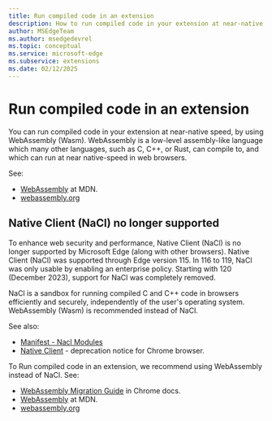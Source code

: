 ```yaml
---
title: Run compiled code in an extension
description: How to run compiled code in your extension at near-native speed, by using WebAssembly (Wasm).
author: MSEdgeTeam
ms.author: msedgedevrel
ms.topic: conceptual
ms.service: microsoft-edge
ms.subservice: extensions
ms.date: 02/12/2025
---
```

# Run compiled code in an extension

You can run compiled code in your extension at near-native speed, by using WebAssembly (Wasm).  WebAssembly is a low-level assembly-like language which many other languages, such as C, C++, or Rust, can compile to, and which can run at near native-speed in web browsers.

See:
* [WebAssembly](https://developer.mozilla.org/docs/WebAssembly) at MDN.
* [webassembly.org](https://webassembly.org)


<!-- ====================================================================== -->
## Native Client (NaCl) no longer supported
<!-- sections that point to this article because of this section:
* [Native Client (NaCl) no longer supported](../whats-new/roadmap.md#native-client-nacl-no-longer-supported) in _Roadmap for Microsoft Edge extensions_.
* "Removal of Native Client (NaCl)" table row in [Earlier versions](../../web-platform/site-impacting-changes?tabs=earlier#high-impact-changes) in _Site compatibility-impacting changes coming to Microsoft Edge_.
-->

To enhance web security and performance, Native Client (NaCl) is no longer supported by Microsoft Edge (along with other browsers).  Native Client (NaCl) was supported through Edge version 115.  In 116 to 119, NaCl was only usable by enabling an enterprise policy.  Starting with 120 (December 2023), support for NaCl was completely removed.

NaCl is a sandbox for running compiled C and C++ code in browsers efficiently and securely, independently of the user's operating system.  WebAssembly (Wasm) is recommended instead of NaCl.

See also:
* [Manifest - Nacl Modules](https://developer.chrome.com/docs/extensions/mv2/manifest/nacl-modules)<!-- todo: developer.chrome.com ok? -->
* [Native Client](https://developer.chrome.com/docs/native-client)<!-- todo: developer.chrome.com ok? --> - deprecation notice for Chrome browser.

To Run compiled code in an extension, we recommend using WebAssembly instead of NaCl.  See: 
* [WebAssembly Migration Guide](https://developer.chrome.com/docs/native-client/migration)<!-- todo: developer.chrome.com ok? --> in Chrome docs.
* [WebAssembly](https://developer.mozilla.org/docs/WebAssembly) at MDN.
* [webassembly.org](https://webassembly.org)
